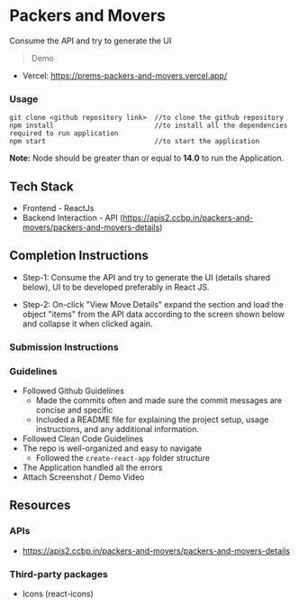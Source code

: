 # Packers and Movers

Consume the API and try to generate the UI

> Demo

- Vercel: https://prems-packers-and-movers.vercel.app/

### Usage

```
git clone <github repository link>  //to clone the github repository
npm install                         //to install all the dependencies required to run application
npm start                           //to start the application
```

**Note:** Node should be greater than or equal to **14.0** to run the Application.

## Tech Stack

- Frontend - ReactJs
- Backend Interaction - API (https://apis2.ccbp.in/packers-and-movers/packers-and-movers-details)

## Completion Instructions

- Step-1: Consume the API and try to generate the UI (details shared below), UI to be developed preferably in React JS.

- Step-2: On-click "View Move Details" expand the section and load the object "items" from the API data according to the screen shown below and collapse it when clicked again.

### Submission Instructions

### Guidelines

- Followed Github Guidelines
  - Made the commits often and made sure the commit messages are concise and specific
  - Included a README file for explaining the project setup, usage instructions, and any additional information.
- Followed Clean Code Guidelines
- The repo is well-organized and easy to navigate
  - Followed the `create-react-app` folder structure
- The Application handled all the errors
- Attach Screenshot / Demo Video

## Resources

### APIs

- https://apis2.ccbp.in/packers-and-movers/packers-and-movers-details

### Third-party packages

- Icons (react-icons)
